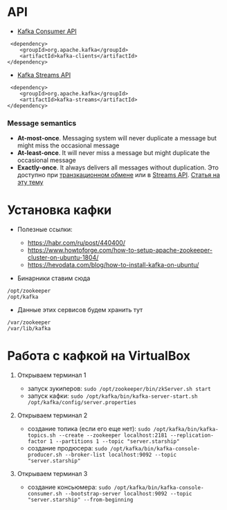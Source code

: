 # API
+ [Kafka Consumer API](https://www.baeldung.com/java-kafka-streams-vs-kafka-consumer)
```
 <dependency>
	<groupId>org.apache.kafka</groupId>
	<artifactId>kafka-clients</artifactId>
</dependency>
```
+ [Kafka Streams API](https://www.baeldung.com/java-kafka-streams-vs-kafka-consumer)
```
 <dependency>
	<groupId>org.apache.kafka</groupId>
	<artifactId>kafka-streams</artifactId>
</dependency>
```

### Message semantics
+ **At-most-once**. Messaging system will never duplicate a message but might miss the occasional message
+ **At-least-once**. It will never miss a message but might duplicate the occasional message
+ **Exactly-once**. It always delivers all messages without duplication. 
Это доступно при [транзкационном обмене](https://www.baeldung.com/kafka-exactly-once) или в [Streams API](https://www.baeldung.com/java-kafka-streams-vs-kafka-consumer). 
[Статья на эту тему](https://habr.com/ru/company/badoo/blog/333046/)


# Установка кафки
+ Полезные ссылки:
    + https://habr.com/ru/post/440400/
    + https://www.howtoforge.com/how-to-setup-apache-zookeeper-cluster-on-ubuntu-1804/
    + https://hevodata.com/blog/how-to-install-kafka-on-ubuntu/

+ Бинарники ставим сюда
```
/opt/zookeeper
/opt/kafka
```

+ Данные этих сервисов будем хранить тут
```
/var/zookeeper
/var/lib/kafka
```

# Работа с кафкой на VirtualBox
1. Открываем терминал 1
    + запуск зукиперов:
		```sudo /opt/zookeeper/bin/zkServer.sh start```
    + запуск кафки:
		```sudo /opt/kafka/bin/kafka-server-start.sh /opt/kafka/config/server.properties```

1. Открываем терминал 2
	+ создание топика (если его еще нет):
		```sudo /opt/kafka/bin/kafka-topics.sh --create --zookeeper localhost:2181 --replication-factor 1 --partitions 1 --topic "server.starship"```
 	+ создание продюсера:
		```sudo /opt/kafka/bin/kafka-console-producer.sh --broker-list localhost:9092 --topic "server.starship"```

1. Открываем терминал 3
	+ создание консьюмера:
		```sudo /opt/kafka/bin/kafka-console-consumer.sh --bootstrap-server localhost:9092 --topic "server.starship" --from-beginning```